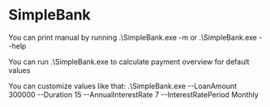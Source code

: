 # SimpleBank

You can print manual by running .\SimpleBank.exe -m or .\SimpleBank.exe --help

You can run .\SimpleBank.exe to calculate payment overview for default values

You can customize values like that:
.\SimpleBank.exe --LoanAmount 300000 --Duration 15 --AnnualInterestRate 7 --InterestRatePeriod Monthly
